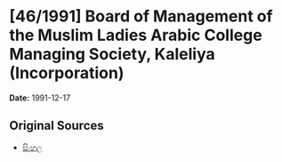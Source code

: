 # [46/1991] Board of Management of the Muslim Ladies Arabic College Managing Society, Kaleliya (Incorporation)

**Date:** 1991-12-17

## Original Sources

- [සිංහල](https://documents.gov.lk/view/acts/1991/12/46-1991_S.pdf)

